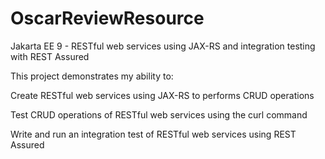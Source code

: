 # OscarReviewResource
Jakarta EE 9 - RESTful web services using JAX-RS and integration testing with REST Assured


This project demonstrates my ability to:

Create RESTful web services using JAX-RS to performs CRUD operations

Test CRUD operations of RESTful web services using the curl command

Write and run an integration test of RESTful web services using REST Assured
